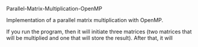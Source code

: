Parallel-Matrix-Multiplication-OpenMP

Implementation of a parallel matrix multiplication with OpenMP.

If you run the program, then it will initiate three matrices (two matrices that will be multiplied and one that will store the result).
After that, it will 
